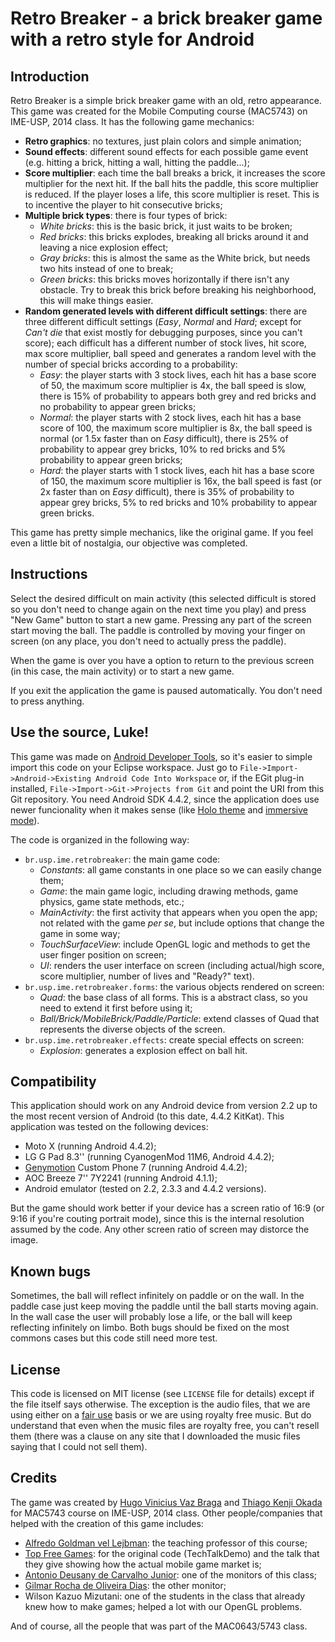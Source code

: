 # Retro Breaker - a brick breaker game with a retro style for Android

## Introduction

Retro Breaker is a simple brick breaker game with an old, retro appearance. This game was created for the Mobile Computing course (MAC5743) on IME-USP, 2014 class. It has the following game mechanics:

- **Retro graphics**: no textures, just plain colors and simple animation;
- **Sound effects**: different sound effects for each possible game event (e.g. hitting a brick, hitting a wall, hitting the paddle...);
- **Score multiplier**: each time the ball breaks a brick, it increases the score multiplier for the next hit. If the ball hits the paddle, this score multiplier is reduced. If the player loses a life, this score multiplier is reset. This is to incentive the player to hit consecutive bricks;
- **Multiple brick types**: there is four types of brick:
	+ *White bricks*: this is the basic brick, it just waits to be broken;
	+ *Red bricks*: this bricks explodes, breaking all bricks around it and leaving a nice explosion effect;
	+ *Gray bricks*: this is almost the same as the White brick, but needs two hits instead of one to break;
	+ *Green bricks*: this bricks moves horizontally if there isn't any obstacle. Try to break this brick before breaking his neighborhood, this will make things easier.
- **Random generated levels with different difficult settings**: there are three different difficult settings (*Easy*, *Normal* and *Hard*; except for *Can't die* that exist mostly for debugging purposes, since you can't score); each difficult has a different number of stock lives, hit score, max score multiplier, ball speed and generates a random level with the number of special bricks according to a probability:
	+ *Easy*: the player starts with 3 stock lives, each hit has a base score of 50, the maximum score multiplier is 4x, the ball speed is slow, there is 15% of probability to appears both grey and red bricks and no probability to appear green bricks;
	+ *Normal*: the player starts with 2 stock lives, each hit has a base score of 100, the maximum score multiplier is 8x, the ball speed is normal (or 1.5x faster than on *Easy* difficult), there is 25% of probability to appear grey bricks, 10% to red bricks and 5% probability to appear green bricks;
	+ *Hard*: the player starts with 1 stock lives, each hit has a base score of 150, the maximum score multiplier is 16x, the ball speed is fast (or 2x faster than on *Easy* difficult), there is 35% of probability to appear grey bricks, 5% to red bricks and 10% probability to appear green bricks.

This game has pretty simple mechanics, like the original game. If you feel even a little bit of nostalgia, our objective was completed.

## Instructions

Select the desired difficult on main activity (this selected difficult is stored so you don't need to change again on the next time you play) and press "New Game" button to start a new game. Pressing any part of the screen start moving the ball. The paddle is controlled by moving your finger on screen (on any place, you don't need to actually press the paddle).

When the game is over you have a option to return to the previous screen (in this case, the main activity) or to start a new game.

If you exit the application the game is paused automatically. You don't need to press anything.

## Use the source, Luke!

This game was made on [Android Developer Tools](https://developer.android.com/tools/index.html), so it's easier to simple import this code on your Eclipse workspace. Just go to ```File->Import->Android->Existing Android Code Into Workspace``` or, if the EGit plug-in installed, ```File->Import->Git->Projects from Git``` and point the URI from this Git repository. You need Android SDK 4.4.2, since the application does use newer funcionality when it makes sense (like [Holo theme](https://developer.android.com/design/style/themes.html) and [immersive mode](https://developer.android.com/training/system-ui/immersive.html)).

The code is organized in the following way:

- ```br.usp.ime.retrobreaker```: the main game code:
	+ *Constants*: all game constants in one place so we can easily change them;
	+ *Game*: the main game logic, including drawing methods, game physics, game state methods, etc.;
	+ *MainActivity*: the first activity that appears when you open the app; not related with the game *per se*, but include options that change the game in some way;
	+ *TouchSurfaceView*: include OpenGL logic and methods to get the user finger position on screen;
	+ *UI*: renders the user interface on screen (including actual/high score, score multiplier, number of lives and "Ready?" text).
- ```br.usp.ime.retrobreaker.forms```: the various objects rendered on screen:
	+ *Quad*: the base class of all forms. This is a abstract class, so you need to extend it first before using it;
	+ *Ball/Brick/MobileBrick/Paddle/Particle*: extend classes of Quad that represents the diverse objects of the screen.
- ```br.usp.ime.retrobreaker.effects```: create special effects on screen:
	+ *Explosion*: generates a explosion effect on ball hit.

## Compatibility

This application should work on any Android device from version 2.2 up to the most recent version of Android (to this date, 4.4.2 KitKat). This application was tested on the following devices:

- Moto X (running Android 4.4.2);
- LG G Pad 8.3'' (running CyanogenMod 11M6, Android 4.4.2);
- [Genymotion](http://www.genymotion.com/) Custom Phone 7 (running Android 4.4.2);
- AOC Breeze 7'' 7Y2241 (running Android 4.1.1);
- Android emulator (tested on 2.2, 2.3.3 and 4.4.2 versions).

But the game should work better if your device has a screen ratio of 16:9 (or 9:16 if you're couting portrait mode), since this is the internal resolution assumed by the code. Any other screen ratio of screen may distorce the image.

## Known bugs

Sometimes, the ball will reflect infinitely on paddle or on the wall. In the paddle case just keep moving the paddle until the ball starts moving again. In the wall case the user will probably lose a life, or the ball will keep reflecting infinitely on limbo. Both bugs should be fixed on the most commons cases but this code still need more test.

## License

This code is licensed on MIT license (see ```LICENSE``` file for details) except if the file itself says otherwise. The exception is the audio files, that we are using either on a [fair use](https://en.wikipedia.org/wiki/Fair_use) basis or we are using royalty free music. But do understand that even when the music files are royalty free, you can't resell them (there was a clause on any site that I downloaded the music files saying that I could not sell them).

## Credits

The game was created by [Hugo Vinicius Vaz Braga](http://www.ime.usp.br/~hbraga/) and [Thiago Kenji Okada](http://www.ime.usp.br/~thiagoko/) for MAC5743 course on IME-USP, 2014 class. Other people/companies that helped with the creation of this game includes:

- [Alfredo Goldman vel Lejbman](http://www.ime.usp.br/~gold/): the teaching professor of this course;
- [Top Free Games](http://www.topfreegames.com/): for the original code (TechTalkDemo) and the talk that they give showing how the actual mobile game market is;
- [Antonio Deusany de Carvalho Junior](http://www.ime.usp.br/~dj/): one of the monitors of this class;
- [Gilmar Rocha de Oliveira Dias](http://www.ime.usp.br/~grodias/): the other monitor;
- Wilson Kazuo Mizutani: one of the students in the class that already knew how to make games; helped a lot with our OpenGL problems.

And of course, all the people that was part of the MAC0643/5743 class.
